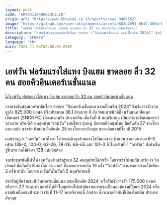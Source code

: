 ```yaml
---
layout: post
code: "ART2411040803UCJL1N"
origin_url: "https://www.khaosod.co.th/sports/news_9489552"
image: "https://github.com/user-attachments/assets/862b7e91-6617-486d-bef3-9ed0d91db30a"
title: "เอฟวัน ฟอร์มแรงไล่แทง บิงแฮม ขาดลอย ลิ่ว 32 คน สอยคิวอินเตอร์เนชั่นแนล"
description: "การแข่งขันสนุกเกอร์อาชีพโลก รายการ \"อินเตอร์เนชั่นแนล แชมเปี้ยนชิพ 2024\" ชิงเงินรางวัลรวมสูงถึง 825,000 ปอนด์ หรือประมาณ 36.1 ล้านบาท ที่ สังเวียนเซาธ์"
category: "SPORTS"
language: "th"
date: 2024-11-04T08:08:03.050Z
---
```


# เอฟวัน ฟอร์มแรงไล่แทง บิงแฮม ขาดลอย ลิ่ว 32 คน สอยคิวอินเตอร์เนชั่นแนล

[![เอฟวัน ฟอร์มแรงไล่แทง บิงแฮม ขาดลอย ลิ่ว 32 คน สอยคิวอินเตอร์เนชั่นแนล](https://www.khaosod.co.th/wpapp/uploads/2024/11/b156730c-0300-4ae5-a807-44b0cb08fdf3.jpg "เอฟวัน ฟอร์มแรงไล่แทง บิงแฮม ขาดลอย ลิ่ว 32 คน สอยคิวอินเตอร์เนชั่นแนล")](https://www.khaosod.co.th/wpapp/uploads/2024/11/b156730c-0300-4ae5-a807-44b0cb08fdf3.jpg)

การแข่งขันสนุกเกอร์อาชีพโลก รายการ “อินเตอร์เนชั่นแนล แชมเปี้ยนชิพ 2024” ชิงเงินรางวัลรวมสูงถึง 825,000 ปอนด์ หรือประมาณ 36.1 ล้านบาท ที่ สังเวียนเซาธ์นิวซิตี้ เนชันแนล ฟิตเนส เซ็นเตอร์ (SNCNFC) เมืองหนานจิง ประเทศจีน เมื่อวันที่ 4 พฤศจิกายน เป็นการแข่งขันเมนดรอว์ รอบแรก หรือ 64 คนสุดท้าย “เอฟวัน” เทพไชยา อุ่นหนู นักสอยคิวหนุ่มไทย มืออันดับ 37 ของโลก ลงดวลกับ สจวร์ต บิงแฮม มืออันดับ 25 ของโลกจากอังกฤษ และอดีตแชมป์โลกปี 2015

ผลปรากฏว่า “เอฟวัน” เทพไชยา โชว์เพลงคิวสุดร้อนแรงไล่ทิ่มเอาชนะ บิงแฮม ขาดลอย ลอย 6-0 เฟรม 138-0, 104-0, 62-26, 78-26, 66-65 และ 101-0 ซึ่งในเฟรมที่ 1 “เอฟวัน” ยังทำเซ็นจูรี่เบรก กดไม้เดียว 138 แต้มอีกด้วย

จากชัยชนะนัดนี้ทำให้ เอฟวัน ผ่านเข้าสู่รอบ 32 คนสุดท้ายได้สำเร็จ โดยจะเข้าไปพบกับ มาร์ก เจ วิลเลียมส์ มืออันดับ 8 ของโลกจากเวลส์ ที่ตลอดการพบกัน 13 ครั้ง “”เอฟวัน” สามารถเอาชนะได้เพียง 2 ครั้งเท่านั้น โดยจะแข่งขันกันในวันที่ 5 พฤศจิกายนนี้

สำหรับผู้ที่คว้าแชมป์ อินเตอร์เนชั่นแนล แชมเปี้ยนชิพ 2024 จะได้รับเงินรางวัล 175,000 ปอนด์ หรือราว 7.7 ล้านบาท และยังได้ตั๋วใบสุดท้ายไปแข่งขันรายการแชมเปี้ยนออฟแชมเปี้ยนส์ 2024 หรือแชมป์เหนือแชมป์ ระหว่างวันที่ 11-17 พฤศจิกายนนี้ อีกด้วย ซึ่งจะดวลคิวกันที่เมืองโบลตัน ประเทศอังกฤษ